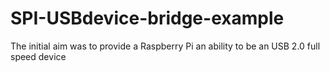 # SPI-USBdevice-bridge-example
The initial aim was to provide a Raspberry Pi an ability to be an USB 2.0 full speed device
